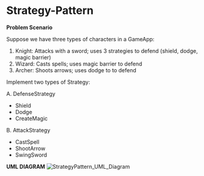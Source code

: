 # Strategy-Pattern

**Problem Scenario**

Suppose we have three types of characters in a GameApp:

1. Knight: Attacks with a sword; uses 3 strategies to defend (shield, dodge, magic barrier)
2. Wizard: Casts spells; uses magic barrier to defend
3. Archer: Shoots arrows; uses dodge to to defend

Implement two types of Strategy:

A. DefenseStrategy
- Shield
- Dodge
- CreateMagic

B. AttackStrategy
- CastSpell
- ShootArrow
- SwingSword

**UML DIAGRAM**
![StrategyPattern_UML_Diagram](https://github.com/AaronRubinos/Strategy-Pattern/assets/142986554/ebc89abf-d21a-4c0b-9df8-003cddce2e0f)

